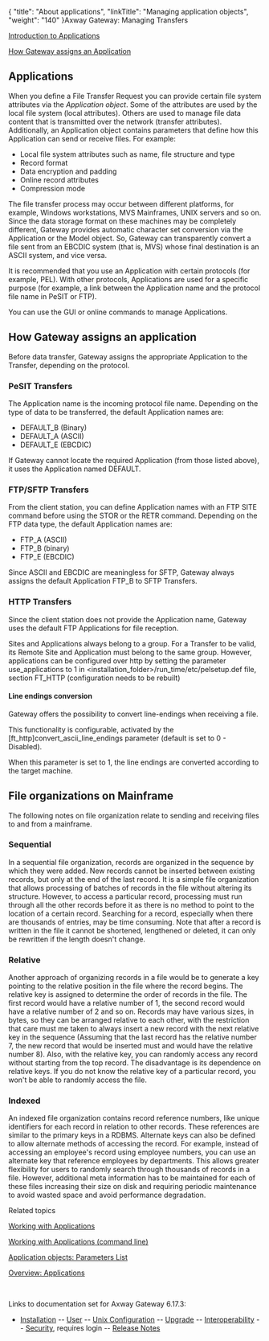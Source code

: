 {
    "title": "About applications",
    "linkTitle": "Managing application objects",
    "weight": "140"
}<span class="mc-variable axway_variables.Component_Long_Name variable">Axway Gateway</span>: Managing Transfers

[Introduction to Applications](#intro)

[How Gateway assigns an Application](#How_Gateway_assigns_an_Application)

<span id="intro"></span>

## Applications

When you define a File Transfer Request you can provide certain file system attributes via the <span style="font-style: italic;">Application object</span>. Some of the attributes are used by the local file system (local attributes). Others are used to manage file data content that is transmitted over the network (transfer attributes). Additionally, an Application object contains parameters that define how this Application can send or receive files. For example:

-   Local file system attributes such as name, file structure and type
-   Record format
-   Data encryption and padding
-   Online record attributes
-   Compression mode

The file transfer process may occur between different platforms, for example, Windows workstations, MVS Mainframes, UNIX servers and so on. Since the data storage format on these machines may be completely different, Gateway provides automatic character set conversion via the Application or the Model object. So, Gateway can transparently convert a file sent from an EBCDIC system (that is, MVS) whose final destination is an ASCII system, and vice versa.

It is recommended that you use an Application with certain protocols (for example, PEL). With other protocols, Applications are used for a specific purpose (for example, a link between the Application name and the protocol file name in PeSIT or FTP).

You can use the GUI or online commands to manage Applications.

<span id="How_Gateway_assigns_an_Application"></span>

## How Gateway assigns an application

Before data transfer, Gateway assigns the appropriate Application to the Transfer, depending on the protocol.

### PeSIT Transfers

The Application name is the incoming protocol file name. Depending on the type of data to be transferred, the default Application names are:

-   DEFAULT\_B (Binary)
-   DEFAULT\_A (ASCII)
-   DEFAULT\_E (EBCDIC)

If Gateway cannot locate the required Application (from those listed above), it uses the Application named DEFAULT.

### FTP/SFTP Transfers

From the client station, you can define Application names with an FTP <span class="code">SITE</span> command before using the <span class="code">STOR</span> or the <span class="code">RETR</span> command. Depending on the FTP data type, the default Application names are:

-   FTP\_A (ASCII)
-   FTP\_B (binary)
-   FTP\_E (EBCDIC)

Since ASCII and EBCDIC are meaningless for SFTP, Gateway always assigns the default Application FTP\_B to SFTP Transfers.

### HTTP Transfers

Since the client station does not provide the Application name, Gateway uses the default FTP Applications for file reception.

Sites and Applications always belong to a group. For a Transfer to be valid, its Remote Site and Application must belong to the same group. However, applications can be configured over http by setting the parameter <span class="code">use\_applications </span>to <span class="code">1</span> in <span class="code">&lt;installation\_folder>/run\_time/etc/pelsetup.def</span> file, section <span class="code">FT\_HTTP </span>(configuration needs to be rebuilt)

#### Line endings conversion

Gateway offers the possibility to convert line-endings when receiving a file.

This functionality is configurable, activated by the <span class="code">\[ft\_http\]convert\_ascii\_line\_endings</span> parameter (default is set to <span class="code">0 - Disabled</span>).

When this parameter is set to <span class="code">1</span>, the line endings are converted according to the target machine.

## File organizations on Mainframe

The following notes on file organization relate to sending and receiving files to and from a mainframe.

### Sequential

In a sequential file organization, records are organized in the sequence by which they were added. New records cannot be inserted between existing records, but only at the end of the last record. It is a simple file organization that allows processing of batches of records in the file without altering its structure. However, to access a particular record, processing must run through all the other records before it as there is no method to point to the location of a certain record. Searching for a record, especially when there are thousands of entries, may be time consuming. Note that after a record is written in the file it cannot be shortened, lengthened or deleted, it can only be rewritten if the length doesn't change.

### Relative

Another approach of organizing records in a file would be to generate a key pointing to the relative position in the file where the record begins. The relative key is assigned to determine the order of records in the file. The first record would have a relative number of 1, the second record would have a relative number of 2 and so on. Records may have various sizes, in bytes, so they can be arranged relative to each other, with the restriction that care must me taken to always insert a new record with the next relative key in the sequence (Assuming that the last record has the relative number 7, the new record that would be inserted must and would have the relative number 8). Also, with the relative key, you can randomly access any record without starting from the top record. The disadvantage is its dependence on relative keys. If you do not know the relative key of a particular record, you won't be able to randomly access the file.

### Indexed

An indexed file organization contains record reference numbers, like unique identifiers for each record in relation to other records. These references are similar to the primary keys in a RDBMS. Alternate keys can also be defined to allow alternate methods of accessing the record. For example, instead of accessing an employee's record using employee numbers, you can use an alternate key that reference employees by departments. This allows greater flexibility for users to randomly search through thousands of records in a file. However, additional meta information has to be maintained for each of these files increasing their size on disk and requiring periodic maintenance to avoid wasted space and avoid performance degradation.

Related topics

[Working with Applications](working_with_applications_(gui))

[Working with Applications (command line)](working_with_applications_cli)

[Application objects: Parameters List](working_with_applications_cli/application_object_parameter_list)

[Overview: Applications](../../../ov_gateway/ov_applications)

 

Links to documentation set for Axway Gateway <span class="mc-variable axway_variables.Release_Number variable">6.17.3</span>:

-   [Installation](#) -- [User](#) -- [Unix Configuration](#) -- [Upgrade](#) -- [Interoperability](#) -- [Security](#), requires login -- [Release Notes](#)

